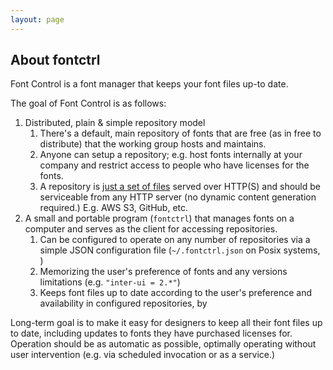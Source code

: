 ```yaml
---
layout: page
---
```


## About fontctrl

Font Control is a font manager that keeps your font files up-to date.

The goal of Font Control is as follows:

1. Distributed, plain & simple repository model
   1. There's a default, main repository of fonts that are free
      (as in free to distribute) that the working group hosts and maintains.
   2. Anyone can setup a repository; e.g. host fonts internally at your company
      and restrict access to people who have licenses for the fonts.
   3. A repository is [just a set of files](#font-repository)
      served over HTTP(S) and should be serviceable from any HTTP server
      (no dynamic content generation required.) E.g. AWS S3, GitHub, etc.
2. A small and portable program (`fontctrl`) that manages fonts on a computer
   and serves as the client for accessing repositories.
   1. Can be configured to operate on any number of repositories via a simple
      JSON configuration file (`~/.fontctrl.json` on Posix systems, )
   2. Memorizing the user's preference of fonts and any versions limitations
      (e.g. `"inter-ui = 2.*"`)
   3. Keeps font files up to date according to the user's preference and
      availability in configured repositories, by

Long-term goal is to make it easy for designers to keep all their font files
up to date, including updates to fonts they have purchased licenses for.
Operation should be as automatic as possible, optimally operating without user
intervention (e.g. via scheduled invocation or as a service.)
